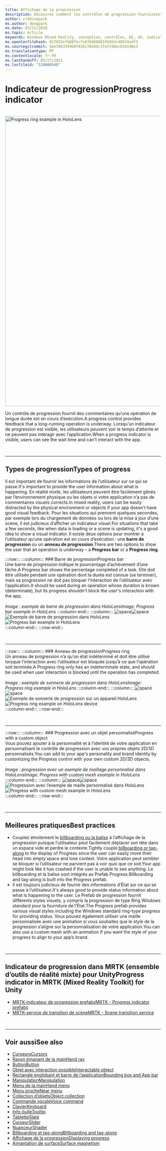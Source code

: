 ```yaml
---
title: Affichage de la progression
description: Découvrez comment les contrôles de progression fournissent aux utilisateurs des commentaires sur l’exécution d’une opération de longue durée dans vos applications de réalité mixte.
author: cre8ivepark
ms.author: dongpark
ms.date: 03/21/2018
ms.topic: article
keywords: Windows Mixed Reality, conception, contrôles, UI, UX, indicateur de progression, casque de réalité mixte, casque de réalité mixte, casque de réalité virtuelle, HoloLens, MRTK, kit de temps de réalité mixte
ms.openlocfilehash: 01f032efb887ecfc6f8d66683fb954cd0574a4f3
ms.sourcegitcommit: 9ae76b339968f035c703d9c1fe57ddecb33198e3
ms.translationtype: MT
ms.contentlocale: fr-FR
ms.lasthandoff: 05/27/2021
ms.locfileid: "110600548"
---
```

# <a name="progress-indicator"></a><span data-ttu-id="3d162-104">Indicateur de progression</span><span class="sxs-lookup"><span data-stu-id="3d162-104">Progress indicator</span></span>

<br>

<img src="images/MRTK_ProgressIndicator.gif" alt="Progress ring example in HoloLens" width="940px">

<span data-ttu-id="3d162-105">Un contrôle de progression fournit des commentaires qu’une opération de longue durée est en cours d’exécution.</span><span class="sxs-lookup"><span data-stu-id="3d162-105">A progress control provides feedback that a long-running operation is underway.</span></span> <span data-ttu-id="3d162-106">Lorsqu’un indicateur de progression est visible, les utilisateurs peuvent voir le temps d’attente et ne peuvent pas interagir avec l’application.</span><span class="sxs-lookup"><span data-stu-id="3d162-106">When a progress indicator is visible, users can see the wait time and can't interact with the app.</span></span>

<br>

---

## <a name="types-of-progress"></a><span data-ttu-id="3d162-107">Types de progression</span><span class="sxs-lookup"><span data-stu-id="3d162-107">Types of progress</span></span>

<span data-ttu-id="3d162-108">Il est important de fournir les informations de l’utilisateur sur ce qui se passe.</span><span class="sxs-lookup"><span data-stu-id="3d162-108">It's important to provide the user information about what is happening.</span></span> <span data-ttu-id="3d162-109">En réalité mixte, les utilisateurs peuvent être facilement gênés par l’environnement physique ou les objets si votre application n’a pas de commentaires visuels corrects.</span><span class="sxs-lookup"><span data-stu-id="3d162-109">In mixed reality, users can be easily distracted by the physical environment or objects if your app doesn't have good visual feedback.</span></span> <span data-ttu-id="3d162-110">Pour les situations qui prennent quelques secondes, par exemple lors du chargement de données ou lors de la mise à jour d’une scène, il est judicieux d’afficher un indicateur visuel.</span><span class="sxs-lookup"><span data-stu-id="3d162-110">For situations that take a few seconds, like when data is loading or a scene is updating, it's a good idea to show a visual indicator.</span></span> <span data-ttu-id="3d162-111">Il existe deux options pour montrer à l’utilisateur qu’une opération est en cours d’exécution : une **barre de progression** ou un **anneau de progression**.</span><span class="sxs-lookup"><span data-stu-id="3d162-111">There are two options to show the user that an operation is underway – a **Progress bar** or a **Progress ring**.</span></span>

:::row:::
    :::column:::
        ### <a name="progress-barbr"></a><span data-ttu-id="3d162-112">Barre de progression</span><span class="sxs-lookup"><span data-stu-id="3d162-112">Progress bar</span></span><br>
        <span data-ttu-id="3d162-113">Une barre de progression indique le pourcentage d’achèvement d’une tâche.</span><span class="sxs-lookup"><span data-stu-id="3d162-113">A Progress bar shows the percentage completed of a task.</span></span> <span data-ttu-id="3d162-114">Elle doit être utilisée pendant une opération dont la durée est connue (se terminer), mais sa progression ne doit pas bloquer l’interaction de l’utilisateur avec l’application.</span><span class="sxs-lookup"><span data-stu-id="3d162-114">It should be used during an operation whose duration is known (determinate), but its progress shouldn't block the user's interaction with the app.</span></span><br>
        <br>
        <span data-ttu-id="3d162-115">*Image : exemple de barre de progression dans HoloLens*</span><span class="sxs-lookup"><span data-stu-id="3d162-115">*Image: Progress bar example in HoloLens*</span></span>
    :::column-end:::
        :::column:::
        <span data-ttu-id="3d162-116">![space](images/spacer-20x582.png)</span><span class="sxs-lookup"><span data-stu-id="3d162-116">![space](images/spacer-20x582.png)</span></span><br>
       <span data-ttu-id="3d162-117">![Exemple de barre de progression dans HoloLens](images/640px-progressbar.jpg)</span><span class="sxs-lookup"><span data-stu-id="3d162-117">![Progress bar example in HoloLens](images/640px-progressbar.jpg)</span></span><br>
    :::column-end:::
:::row-end:::

<br>

---

:::row:::
    :::column:::
        ### <a name="progress-ringbr"></a><span data-ttu-id="3d162-118">Anneau de progression</span><span class="sxs-lookup"><span data-stu-id="3d162-118">Progress ring</span></span><br>
        <span data-ttu-id="3d162-119">Un anneau de progression n’a qu’un état indéterminé et doit être utilisé lorsque l’interaction avec l’utilisateur est bloquée jusqu’à ce que l’opération soit terminée.</span><span class="sxs-lookup"><span data-stu-id="3d162-119">A Progress ring only has an indeterminate state, and should be used when user interaction is blocked until the operation has completed.</span></span><br>
        <br>
        <span data-ttu-id="3d162-120">*Image : exemple de sonnerie de progression dans HoloLens*</span><span class="sxs-lookup"><span data-stu-id="3d162-120">*Image: Progress ring example in HoloLens*</span></span>
    :::column-end:::
        :::column:::
        <span data-ttu-id="3d162-121">![space](images/spacer-20x582.png)</span><span class="sxs-lookup"><span data-stu-id="3d162-121">![space](images/spacer-20x582.png)</span></span><br>
       <span data-ttu-id="3d162-122">![Exemple de sonnerie de progression sur un appareil HoloLens](images/640px-progressring.jpg)</span><span class="sxs-lookup"><span data-stu-id="3d162-122">![Progress ring example on HoloLens device](images/640px-progressring.jpg)</span></span><br>
    :::column-end:::
:::row-end:::

<br>

---

:::row:::
    :::column:::
        ### <a name="progress-with-a-custom-objectbr"></a><span data-ttu-id="3d162-123">Progression avec un objet personnalisé</span><span class="sxs-lookup"><span data-stu-id="3d162-123">Progress with a custom object</span></span><br>
        <span data-ttu-id="3d162-124">Vous pouvez ajouter à la personnalité et à l’identité de votre application en personnalisant le contrôle de progression avec vos propres objets 2D/3D personnalisés.</span><span class="sxs-lookup"><span data-stu-id="3d162-124">You can add to your app's personality and brand identity by customizing the Progress control with your own custom 2D/3D objects.</span></span><br>
        <br>
        <span data-ttu-id="3d162-125">*Image : progression avec un exemple de maillage personnalisé dans HoloLens*</span><span class="sxs-lookup"><span data-stu-id="3d162-125">*Image: Progress with custom mesh example in HoloLens*</span></span>
    :::column-end:::
        :::column:::
        <span data-ttu-id="3d162-126">![space](images/spacer-20x582.png)</span><span class="sxs-lookup"><span data-stu-id="3d162-126">![space](images/spacer-20x582.png)</span></span><br>
       <span data-ttu-id="3d162-127">![Progression avec l’exemple de maille personnalisé dans HoloLens](images/640px-progresscustom.jpg)</span><span class="sxs-lookup"><span data-stu-id="3d162-127">![Progress with custom mesh example in HoloLens](images/640px-progresscustom.jpg)</span></span><br>
    :::column-end:::
:::row-end:::

<br>

---

## <a name="best-practices"></a><span data-ttu-id="3d162-128">Meilleures pratiques</span><span class="sxs-lookup"><span data-stu-id="3d162-128">Best practices</span></span>

* <span data-ttu-id="3d162-129">Couplez étroitement le [billboarding ou la balise](billboarding-and-tag-along.md) à l’affichage de la progression puisque l’utilisateur peut facilement déplacer son tête dans un espace vide et perdre le contexte.</span><span class="sxs-lookup"><span data-stu-id="3d162-129">Tightly couple [billboarding or tag-along](billboarding-and-tag-along.md) to the display of Progress since the user can easily move their head into empty space and lose context.</span></span> <span data-ttu-id="3d162-130">Votre application peut sembler se bloquer si l’utilisateur ne parvient pas à voir quoi que ce soit.</span><span class="sxs-lookup"><span data-stu-id="3d162-130">Your app might look like it has crashed if the user is unable to see anything.</span></span> <span data-ttu-id="3d162-131">Le billboarding et la balise sont intégrés au Prefab Progress.</span><span class="sxs-lookup"><span data-stu-id="3d162-131">Billboarding and tag-along is built into the Progress prefab.</span></span>
* <span data-ttu-id="3d162-132">Il est toujours judicieux de fournir des informations d’État sur ce qui se passe à l’utilisateur.</span><span class="sxs-lookup"><span data-stu-id="3d162-132">It's always good to provide status information about what is happening to the user.</span></span> <span data-ttu-id="3d162-133">Le Prefab de progression fournit différents styles visuels, y compris la progression de type Ring Windows standard pour la fourniture de l’État.</span><span class="sxs-lookup"><span data-stu-id="3d162-133">The Progress prefab provides various visual styles including the Windows standard ring-type progress for providing status.</span></span> <span data-ttu-id="3d162-134">Vous pouvez également utiliser une maille personnalisée avec une animation si vous souhaitez que le style de la progression s’aligne sur la personnalisation de votre application.</span><span class="sxs-lookup"><span data-stu-id="3d162-134">You can also use a custom mesh with an animation if you want the style of your progress to align to your app’s brand.</span></span>

<br>

---

## <a name="progress-indicator-in-mrtk-mixed-reality-toolkit-for-unity"></a><span data-ttu-id="3d162-135">Indicateur de progression dans MRTK (ensemble d’outils de réalité mixte) pour Unity</span><span class="sxs-lookup"><span data-stu-id="3d162-135">Progress indicator in MRTK (Mixed Reality Toolkit) for Unity</span></span>

* [<span data-ttu-id="3d162-136">MRTK-indicateur de progression prefabs</span><span class="sxs-lookup"><span data-stu-id="3d162-136">MRTK - Progress indicator prefabs</span></span>](https://github.com/microsoft/MixedRealityToolkit-Unity/tree/main/Assets/MRTK/SDK/Features/UX/Prefabs/ProgressIndicators)
* [<span data-ttu-id="3d162-137">MRTK-service de transition de scène</span><span class="sxs-lookup"><span data-stu-id="3d162-137">MRTK - Scene transition service</span></span>](/windows/mixed-reality/mrtk-unity/features/extensions/scene-transition-service)


<br>

---

## <a name="see-also"></a><span data-ttu-id="3d162-138">Voir aussi</span><span class="sxs-lookup"><span data-stu-id="3d162-138">See also</span></span>

* [<span data-ttu-id="3d162-139">Curseurs</span><span class="sxs-lookup"><span data-stu-id="3d162-139">Cursors</span></span>](cursors.md)
* [<span data-ttu-id="3d162-140">Rayon émanant de la main</span><span class="sxs-lookup"><span data-stu-id="3d162-140">Hand ray</span></span>](point-and-commit.md)
* [<span data-ttu-id="3d162-141">Button</span><span class="sxs-lookup"><span data-stu-id="3d162-141">Button</span></span>](button.md)
* [<span data-ttu-id="3d162-142">Objet avec interaction possible</span><span class="sxs-lookup"><span data-stu-id="3d162-142">Interactable object</span></span>](interactable-object.md)
* [<span data-ttu-id="3d162-143">Rectangle englobant et barre de l’application</span><span class="sxs-lookup"><span data-stu-id="3d162-143">Bounding box and App bar</span></span>](app-bar-and-bounding-box.md)
* [<span data-ttu-id="3d162-144">Manipulation</span><span class="sxs-lookup"><span data-stu-id="3d162-144">Manipulation</span></span>](direct-manipulation.md)
* [<span data-ttu-id="3d162-145">Menu de la main</span><span class="sxs-lookup"><span data-stu-id="3d162-145">Hand menu</span></span>](hand-menu.md)
* [<span data-ttu-id="3d162-146">Menu proche</span><span class="sxs-lookup"><span data-stu-id="3d162-146">Near menu</span></span>](near-menu.md)
* [<span data-ttu-id="3d162-147">Collection d’objets</span><span class="sxs-lookup"><span data-stu-id="3d162-147">Object collection</span></span>](object-collection.md)
* [<span data-ttu-id="3d162-148">Commande vocale</span><span class="sxs-lookup"><span data-stu-id="3d162-148">Voice command</span></span>](voice-input.md)
* [<span data-ttu-id="3d162-149">Clavier</span><span class="sxs-lookup"><span data-stu-id="3d162-149">Keyboard</span></span>](keyboard.md)
* [<span data-ttu-id="3d162-150">Info-bulle</span><span class="sxs-lookup"><span data-stu-id="3d162-150">Tooltip</span></span>](tooltip.md)
* [<span data-ttu-id="3d162-151">Tablette</span><span class="sxs-lookup"><span data-stu-id="3d162-151">Slate</span></span>](slate.md)
* [<span data-ttu-id="3d162-152">Curseur</span><span class="sxs-lookup"><span data-stu-id="3d162-152">Slider</span></span>](slider.md)
* [<span data-ttu-id="3d162-153">Nuanceur</span><span class="sxs-lookup"><span data-stu-id="3d162-153">Shader</span></span>](shader.md)
* [<span data-ttu-id="3d162-154">Billboarding et tag-along</span><span class="sxs-lookup"><span data-stu-id="3d162-154">Billboarding and tag-along</span></span>](billboarding-and-tag-along.md)
* [<span data-ttu-id="3d162-155">Affichage de la progression</span><span class="sxs-lookup"><span data-stu-id="3d162-155">Displaying progress</span></span>](progress.md)
* [<span data-ttu-id="3d162-156">Aimantation de surface</span><span class="sxs-lookup"><span data-stu-id="3d162-156">Surface magnetism</span></span>](surface-magnetism.md)